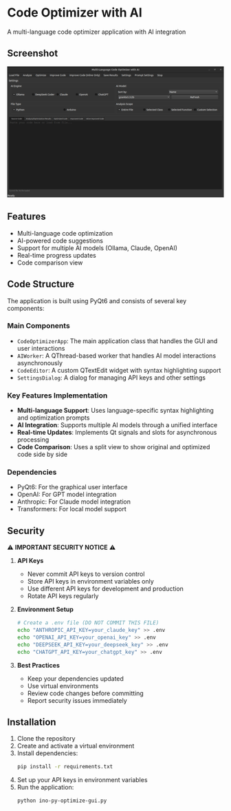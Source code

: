 # Code Optimizer with AI
A multi-language code optimizer application with AI integration

## Screenshot
![Code Optimizer Interface](Screenshot.png)

## Features
- Multi-language code optimization
- AI-powered code suggestions
- Support for multiple AI models (Ollama, Claude, OpenAI)
- Real-time progress updates
- Code comparison view

## Code Structure
The application is built using PyQt6 and consists of several key components:

### Main Components
- `CodeOptimizerApp`: The main application class that handles the GUI and user interactions
- `AIWorker`: A QThread-based worker that handles AI model interactions asynchronously
- `CodeEditor`: A custom QTextEdit widget with syntax highlighting support
- `SettingsDialog`: A dialog for managing API keys and other settings

### Key Features Implementation
- **Multi-language Support**: Uses language-specific syntax highlighting and optimization prompts
- **AI Integration**: Supports multiple AI models through a unified interface
- **Real-time Updates**: Implements Qt signals and slots for asynchronous processing
- **Code Comparison**: Uses a split view to show original and optimized code side by side

### Dependencies
- PyQt6: For the graphical user interface
- OpenAI: For GPT model integration
- Anthropic: For Claude model integration
- Transformers: For local model support

## Security
⚠️ **IMPORTANT SECURITY NOTICE** ⚠️

1. **API Keys**
   - Never commit API keys to version control
   - Store API keys in environment variables only
   - Use different API keys for development and production
   - Rotate API keys regularly

2. **Environment Setup**
   ```bash
   # Create a .env file (DO NOT COMMIT THIS FILE)
   echo "ANTHROPIC_API_KEY=your_claude_key" >> .env
   echo "OPENAI_API_KEY=your_openai_key" >> .env
   echo "DEEPSEEK_API_KEY=your_deepseek_key" >> .env
   echo "CHATGPT_API_KEY=your_chatgpt_key" >> .env
   ```

3. **Best Practices**
   - Keep your dependencies updated
   - Use virtual environments
   - Review code changes before committing
   - Report security issues immediately

## Installation
1. Clone the repository
2. Create and activate a virtual environment
3. Install dependencies:
   ```bash
   pip install -r requirements.txt
   ```
4. Set up your API keys in environment variables
5. Run the application:
   ```bash
   python ino-py-optimize-gui.py
   ```
